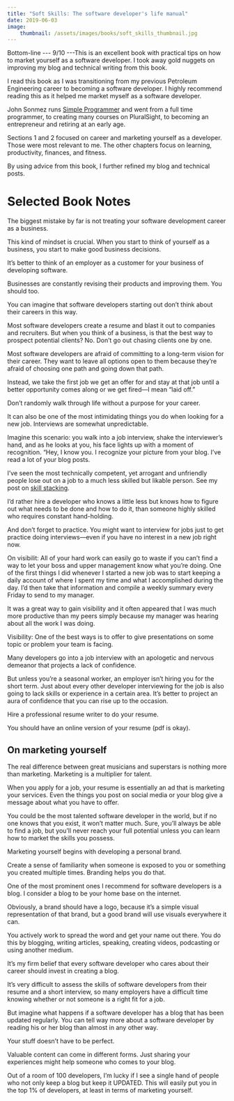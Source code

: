 ```yaml
---
title: "Soft Skills: The software developer's life manual"
date: 2019-06-03
image:
    thumbnail: /assets/images/books/soft_skills_thumbnail.jpg
---
```

Bottom-line --- 9/10 ---This is an excellent book with practical tips on how to market yourself as a software developer. I took away gold nuggets on improving my blog and technical writing from this book.

I read this book as I was transitioning from my previous Petroleum Engineering career to becoming a software developer. I highly recommend reading this as it helped me market myself as a software developer.

John Sonmez runs [Simple Programmer](https://simpleprogrammer.com/) and went from a full time programmer, to creating many courses on PluralSight, to becoming an entrepreneur and retiring at an early age.

Sections 1 and 2 focused on career and marketing yourself as a developer. Those were most relevant to me. The other chapters focus on learning, productivity, finances, and fitness.

By using advice from this book, I further refined my blog and technical posts.

# Selected Book Notes

The biggest mistake by far is not treating your software development career as a business.

This kind of mindset is crucial. When you start to think of yourself as a business, you start to make good business decisions.

It’s better to think of an employer as a customer for your business of developing software.

Businesses are constantly revising their products and improving them. You should too.

You can imagine that software developers starting out don’t think about their careers in this way.

Most software developers create a resume and blast it out to companies and recruiters. But when you think of a business, is that the best way to prospect potential clients? No. Don’t go out chasing clients one by one.

Most software developers are afraid of committing to a long-term vision for their career. They want to leave all options open to them because they’re afraid of choosing one path and going down that path.

Instead, we take the first job we get an offer for and stay at that job until a better opportunity comes along or we get fired—I mean “laid off.”

Don’t randomly walk through life without a purpose for your career.

It can also be one of the most intimidating things you do when looking for a new job. Interviews are somewhat unpredictable.

Imagine this scenario: you walk into a job interview, shake the interviewer’s hand, and as he looks at you, his face lights up with a moment of recognition. “Hey, I know you. I recognize your picture from your blog. I’ve read a lot of your blog posts.

I’ve seen the most technically competent, yet arrogant and unfriendly people lose out on a job to a much less skilled but likable person. See my post on [skill stacking](/stacking-skills).

I’d rather hire a developer who knows a little less but knows how to figure out what needs to be done and how to do it, than someone highly skilled who requires constant hand-holding.

And don’t forget to practice. You might want to interview for jobs just to get practice doing interviews—even if you have no interest in a new job right now.

On visibilit: All of your hard work can easily go to waste if you can’t find a way to let your boss and upper management know what you’re doing. One of the first things I did whenever I started a new job was to start keeping a daily account of where I spent my time and what I accomplished during the day. I’d then take that information and compile a weekly summary every Friday to send to my manager.

It was a great way to gain visibility and it often appeared that I was much more productive than my peers simply because my manager was hearing about all the work I was doing.

Visibility: One of the best ways is to offer to give presentations on some topic or problem your team is facing.

Many developers go into a job interview with an apologetic and nervous demeanor that projects a lack of confidence.

But unless you’re a seasonal worker, an employer isn’t hiring you for the short term. Just about every other developer interviewing for the job is also going to lack skills or experience in a certain area. It’s better to project an aura of confidence that you can rise up to the occasion.

Hire a professional resume writer to do your resume.

You should have an online version of your resume (pdf is okay).

## On marketing yourself

The real difference between great musicians and superstars is nothing more than marketing. Marketing is a multiplier for talent.

When you apply for a job, your resume is essentially an ad that is marketing your services. Even the things you post on social media or your blog give a message about what you have to offer.

You could be the most talented software developer in the world, but if no one knows that you exist, it won’t matter much. Sure, you’ll always be able to find a job, but you’ll never reach your full potential unless you can learn how to market the skills you possess.

Marketing yourself begins with developing a personal brand.

Create a sense of familiarity when someone is exposed to you or something you created multiple times. Branding helps you do that.

One of the most prominent ones I recommend for software developers is a blog. I consider a blog to be your home base on the internet.

Obviously, a brand should have a logo, because it’s a simple visual representation of that brand, but a good brand will use visuals everywhere it can.

You actively work to spread the word and get your name out there. You do this by blogging, writing articles, speaking, creating videos, podcasting or using another medium.

It’s my firm belief that every software developer who cares about their career should invest in creating a blog.

It’s very difficult to assess the skills of software developers from their resume and a short interview, so many employers have a difficult time knowing whether or not someone is a right fit for a job.

But imagine what happens if a software developer has a blog that has been updated regularly. You can tell way more about a software developer by reading his or her blog than almost in any other way.

Your stuff doesn’t have to be perfect.

Valuable content can come in different forms. Just sharing your experiences might help someone who comes to your blog.

Out of a room of 100 developers, I’m lucky if I see a single hand of people who not only keep a blog but keep it UPDATED. This will easily put you in the top 1% of developers, at least in terms of marketing yourself.
